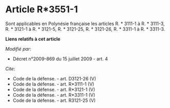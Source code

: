 # Article R*3551-1

Sont applicables en Polynésie française les articles R. * 3111-1 à R. * 3111-3, 
R. * 3121-1 à R. * 3121-5, R. * 3121-25, R. * 3121-26, R. * 3311-1 à R. * 3311-3.

**Liens relatifs à cet article**

_Modifié par_:

  - Décret n°2009-869 du 15 juillet 2009 - art. 4

_Cite_:

  - Code de la défense. - art. D3121-26 (V)
  - Code de la défense. - art. R*3111-1 (V)
  - Code de la défense. - art. R*3121-1 (V)
  - Code de la défense. - art. R*3311-1 (V)
  - Code de la défense. - art. R3121-25 (V)
